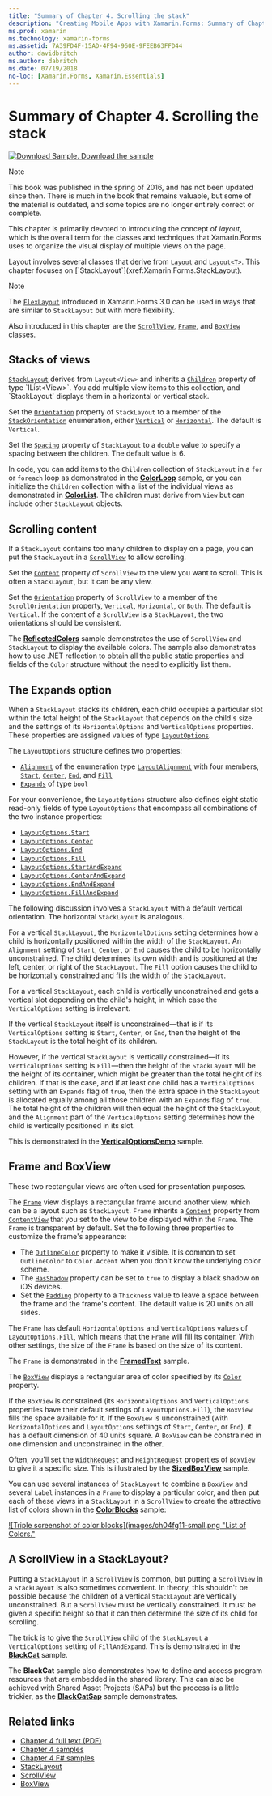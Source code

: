 ```yaml
---
title: "Summary of Chapter 4. Scrolling the stack"
description: "Creating Mobile Apps with Xamarin.Forms: Summary of Chapter 4. Scrolling the stack"
ms.prod: xamarin
ms.technology: xamarin-forms
ms.assetid: 7A39FD4F-15AD-4F94-960E-9FEEB63FFD44
author: davidbritch
ms.author: dabritch
ms.date: 07/19/2018
no-loc: [Xamarin.Forms, Xamarin.Essentials]
---
```


# Summary of Chapter 4. Scrolling the stack

[![Download Sample.](~/media/shared/download.png) Download the sample](https://github.com/xamarin/xamarin-forms-book-samples/tree/master/Chapter04)

> [!NOTE]
> This book was published in the spring of 2016, and has not been updated since then. There is much in the book that remains valuable, but some of the material is outdated, and some topics are no longer entirely correct or complete.

This chapter is primarily devoted to introducing the concept of *layout*, which is the overall term for the classes and techniques that Xamarin.Forms uses to organize the visual display of multiple views on the page.

Layout involves several classes that derive from [`Layout`](xref:Xamarin.Forms.Layout) and  [`Layout<T>`](xref:Xamarin.Forms.Layout`1). This chapter focuses on [`StackLayout`](xref:Xamarin.Forms.StackLayout).

> [!NOTE]
> The [`FlexLayout`](~/xamarin-forms/user-interface/layouts/flex-layout.md) introduced in Xamarin.Forms 3.0 can be used in ways that are similar to `StackLayout` but with more flexibility.

Also introduced in this chapter are the [`ScrollView`](xref:Xamarin.Forms.ScrollView), [`Frame`](xref:Xamarin.Forms.Frame), and [`BoxView`](xref:Xamarin.Forms.BoxView) classes.

## Stacks of views

[`StackLayout`](xref:Xamarin.Forms.StackLayout) derives from `Layout<View>` and inherits a [`Children`](xref:Xamarin.Forms.Layout`1) property of type `IList<View>`. You add multiple view items to this collection, and `StackLayout` displays them in a horizontal or vertical stack.

Set the [`Orientation`](xref:Xamarin.Forms.StackLayout.Orientation) property of `StackLayout` to a member of the [`StackOrientation`](xref:Xamarin.Forms.StackOrientation) enumeration, either [`Vertical`](xref:Xamarin.Forms.StackOrientation.Vertical) or [`Horizontal`](xref:Xamarin.Forms.StackOrientation.Horizontal). The default is `Vertical`.

Set the [`Spacing`](xref:Xamarin.Forms.StackLayout.Spacing) property of `StackLayout` to a `double` value to specify a spacing between the children. The default value is 6.

In code, you can add items to the `Children` collection of `StackLayout` in a `for` or `foreach` loop as demonstrated in the
[**ColorLoop**](https://github.com/xamarin/xamarin-forms-book-samples/tree/master/Chapter04/ColorLoop) sample, or you can initialize the `Children` collection with a list of the individual views as demonstrated in
[**ColorList**](https://github.com/xamarin/xamarin-forms-book-samples/tree/master/Chapter04/ColorList). The children must derive from `View` but can include other `StackLayout` objects.

## Scrolling content

If a `StackLayout` contains too many children to display on a page, you can put the `StackLayout` in a [`ScrollView`](xref:Xamarin.Forms.ScrollView) to allow scrolling.

Set the [`Content`](xref:Xamarin.Forms.ScrollView.Content) property of `ScrollView` to the view you want to scroll. This is often a `StackLayout`, but it can be any view.

Set the [`Orientation`](xref:Xamarin.Forms.ScrollView.Orientation) property of `ScrollView` to a member of the [`ScrollOrientation`](xref:Xamarin.Forms.ScrollOrientation) property, [`Vertical`](xref:Xamarin.Forms.ScrollOrientation.Vertical), [`Horizontal`](xref:Xamarin.Forms.ScrollOrientation.Horizontal), or [`Both`](xref:Xamarin.Forms.ScrollOrientation.Both). The default is `Vertical`. If the content of a `ScrollView` is a `StackLayout`, the two orientations should be consistent.

The [**ReflectedColors**](https://github.com/xamarin/xamarin-forms-book-samples/tree/master/Chapter04/ReflectedColors) sample demonstrates the use of `ScrollView` and `StackLayout` to display the available colors. The sample also demonstrates how to use .NET reflection to obtain all the public static properties and fields of the `Color` structure without the need to explicitly list them.

## The Expands option

When a `StackLayout` stacks its children, each child occupies a particular slot within the total height of the `StackLayout` that depends on the child's size and the settings of its `HorizontalOptions` and `VerticalOptions` properties. These properties are assigned values of type [`LayoutOptions`](xref:Xamarin.Forms.LayoutOptions).

The `LayoutOptions` structure defines two properties:

- [`Alignment`](xref:Xamarin.Forms.LayoutOptions.Alignment) of the enumeration type [`LayoutAlignment`](xref:Xamarin.Forms.LayoutAlignment) with four members, [`Start`](xref:Xamarin.Forms.LayoutAlignment.Start), [`Center`](xref:Xamarin.Forms.LayoutAlignment.Center), [`End`](xref:Xamarin.Forms.LayoutAlignment.End), and [`Fill`](xref:Xamarin.Forms.LayoutAlignment.Fill)
- [`Expands`](xref:Xamarin.Forms.LayoutOptions.Expands) of type `bool`

For your convenience, the `LayoutOptions` structure also defines eight static read-only fields of type `LayoutOptions` that encompass all combinations of the two instance properties:

- [`LayoutOptions.Start`](xref:Xamarin.Forms.LayoutOptions.Start)
- [`LayoutOptions.Center`](xref:Xamarin.Forms.LayoutOptions.Center)
- [`LayoutOptions.End`](xref:Xamarin.Forms.LayoutOptions.End)
- [`LayoutOptions.Fill`](xref:Xamarin.Forms.LayoutOptions.Fill)
- [`LayoutOptions.StartAndExpand`](xref:Xamarin.Forms.LayoutOptions.StartAndExpand)
- [`LayoutOptions.CenterAndExpand`](xref:Xamarin.Forms.LayoutOptions.CenterAndExpand)
- [`LayoutOptions.EndAndExpand`](xref:Xamarin.Forms.LayoutOptions.EndAndExpand)
- [`LayoutOptions.FillAndExpand`](xref:Xamarin.Forms.LayoutOptions.FillAndExpand)

The following discussion involves a `StackLayout` with a default vertical orientation. The horizontal `StackLayout` is analogous.

For a vertical `StackLayout`, the `HorizontalOptions` setting determines how a child is horizontally positioned within the width of the `StackLayout`. An `Alignment` setting of `Start`, `Center`, or `End` causes the child to be horizontally unconstrained. The child determines its own width and is positioned at the left, center, or right of the `StackLayout`. The `Fill` option causes the child to be horizontally constrained and fills the width of the `StackLayout`.

For a vertical `StackLayout`, each child is vertically unconstrained and gets a vertical slot depending on the child's height, in which case the `VerticalOptions` setting is irrelevant.

If the vertical `StackLayout` itself is unconstrained&mdash;that is if its `VerticalOptions` setting is `Start`, `Center`, or `End`, then the height of the `StackLayout` is the total height of its children.

However, if the vertical `StackLayout` is vertically constrained&mdash;if its `VerticalOptions` setting is `Fill`&mdash;then the height of the `StackLayout` will be the height of its container, which might be greater than the total height of its children. If that is the case, and if at least one child has a `VerticalOptions` setting with an `Expands` flag of `true`, then the extra space in the `StackLayout` is allocated equally among all those children with an `Expands` flag of `true`. The total height of the children will then equal the height of the `StackLayout`, and the `Alignment` part of the `VerticalOptions` setting determines how the child is vertically positioned in its slot.

This is demonstrated in the [**VerticalOptionsDemo**](https://github.com/xamarin/xamarin-forms-book-samples/tree/master/Chapter04/VerticalOptionsDemo) sample.

## Frame and BoxView

These two rectangular views are often used for presentation purposes.

The [`Frame`](xref:Xamarin.Forms.Frame) view displays a rectangular frame around another view, which can be a layout such as `StackLayout`. `Frame` inherits a [`Content`](xref:Xamarin.Forms.ContentView.Content) property from [`ContentView`](xref:Xamarin.Forms.ContentView) that you set to the view to be displayed within the `Frame`. The `Frame` is transparent by default. Set the following three properties to customize the frame's appearance:

- The [`OutlineColor`](xref:Xamarin.Forms.Frame.OutlineColor) property to make it visible. It is common to set `OutlineColor` to `Color.Accent` when you don't know the underlying color scheme.
- The [`HasShadow`](xref:Xamarin.Forms.Frame.HasShadow) property can be set to `true` to display a black shadow on iOS devices.
- Set the [`Padding`](xref:Xamarin.Forms.Layout.Padding) property to a `Thickness` value to leave a space between the frame and the frame's content. The default value is 20 units on all sides.

The `Frame` has default `HorizontalOptions` and `VerticalOptions` values of `LayoutOptions.Fill`, which means that the `Frame` will fill its container. With other settings, the size of the `Frame` is based on the size of its content.

The `Frame` is demonstrated in the [**FramedText**](https://github.com/xamarin/xamarin-forms-book-samples/tree/master/Chapter04/FramedText) sample.

The [`BoxView`](xref:Xamarin.Forms.BoxView) displays a rectangular area of color specified by its [`Color`](xref:Xamarin.Forms.BoxView.Color) property.

If the `BoxView` is constrained (its `HorizontalOptions` and `VerticalOptions` properties have their default settings of `LayoutOptions.Fill`), the `BoxView` fills the space available for it. If the `BoxView` is unconstrained (with `HorizontalOptions` and `LayoutOptions` settings of `Start`, `Center`, or `End`), it has a default dimension of 40 units square. A `BoxView` can be constrained in one dimension and unconstrained in the other.

Often, you'll set the [`WidthRequest`](xref:Xamarin.Forms.VisualElement.WidthRequest) and [`HeightRequest`](xref:Xamarin.Forms.VisualElement.HeightRequest) properties of `BoxView` to give it a specific size. This is illustrated by the [**SizedBoxView**](https://github.com/xamarin/xamarin-forms-book-samples/tree/master/Chapter04/SizedBoxView) sample.

You can use several instances of `StackLayout` to combine a `BoxView` and several `Label` instances in a `Frame` to display a particular color, and then put each of these views in a `StackLayout` in a `ScrollView` to create the attractive list of colors shown in the [**ColorBlocks**](https://github.com/xamarin/xamarin-forms-book-samples/tree/master/Chapter04/ColorBlocks) sample:

[![Triple screenshot of color blocks](images/ch04fg11-small.png "List of Colors."](images/ch04fg11-large.png#lightbox "List of Colors")

## A ScrollView in a StackLayout?

Putting a `StackLayout` in a `ScrollView` is common, but putting a `ScrollView` in a `StackLayout` is also sometimes convenient. In theory, this shouldn't be possible because the children of a vertical `StackLayout` are vertically unconstrained. But a `ScrollView` must be vertically constrained. It must be given a specific height so that it can then determine the size of its child for scrolling.

The trick is to give the `ScrollView` child of the `StackLayout` a `VerticalOptions` setting of `FillAndExpand`. This is demonstrated in the [**BlackCat**](https://github.com/xamarin/xamarin-forms-book-samples/tree/master/Chapter04/BlackCat) sample.

The **BlackCat** sample also demonstrates how to define and access program resources that are embedded in the shared library. This can also be achieved with Shared Asset Projects (SAPs) but the process is a little trickier, as the [**BlackCatSap**](https://github.com/xamarin/xamarin-forms-book-samples/tree/master/Chapter04/BlackCatSap) sample demonstrates.

## Related links

- [Chapter 4 full text (PDF)](https://download.xamarin.com/developer/xamarin-forms-book/XamarinFormsBook-Ch04-Apr2016.pdf)
- [Chapter 4 samples](https://github.com/xamarin/xamarin-forms-book-samples/tree/master/Chapter04)
- [Chapter 4 F# samples](https://github.com/xamarin/xamarin-forms-book-samples/tree/master/Chapter04/FS)
- [StackLayout](~/xamarin-forms/user-interface/layouts/stacklayout.md)
- [ScrollView](~/xamarin-forms/user-interface/layouts/scrollview.md)
- [BoxView](~/xamarin-forms/user-interface/boxview.md)
